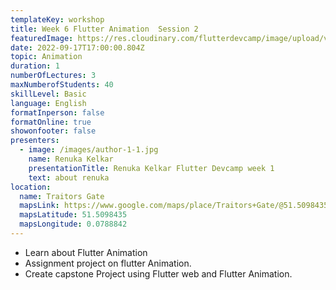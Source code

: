 ```yaml
---
templateKey: workshop
title: Week 6 Flutter Animation  Session 2
featuredImage: https://res.cloudinary.com/flutterdevcamp/image/upload/v1661175575/flutterdevcamp/venue_basement_1_z98zdq.jpg
date: 2022-09-17T17:00:00.804Z
topic: Animation
duration: 1
numberOfLectures: 3
maxNumberofStudents: 40
skillLevel: Basic
language: English
formatInperson: false
formatOnline: true
showonfooter: false
presenters:
  - image: /images/author-1-1.jpg
    name: Renuka Kelkar
    presentationTitle: Renuka Kelkar Flutter Devcamp week 1
    text: about renuka
location:
  name: Traitors Gate
  mapsLink: https://www.google.com/maps/place/Traitors+Gate/@51.5098435,-0.0788842,19z/data=!4m5!3m4!1s0x4876030dd752a1c5:0x4a35f7c87ee9c96!8m2!3d51.5098435!4d-0.0784241
  mapsLatitude: 51.5098435
  mapsLongitude: 0.0788842
---
```

- Learn about Flutter Animation
- Assignment project on flutter Animation.
- Create capstone Project using Flutter web and Flutter Animation.
